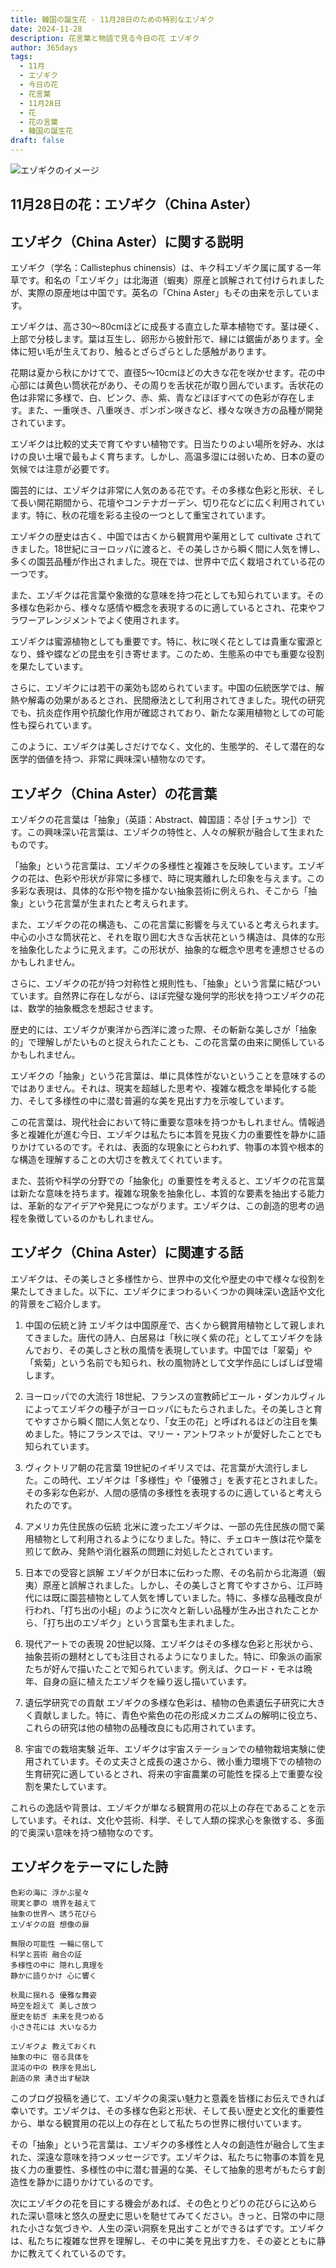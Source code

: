 ```yaml
---
title: 韓国の誕生花 - 11月28日のための特別なエゾギク
date: 2024-11-28
description: 花言葉と物語で見る今日の花 エゾギク
author: 365days
tags:
  - 11月
  - エゾギク
  - 今日の花
  - 花言葉
  - 11月28日
  - 花
  - 花の言葉
  - 韓国の誕生花
draft: false
---
```


![エゾギクのイメージ](https://cdn.pixabay.com/photo/2019/10/08/17/53/asters-4535620_1280.jpg#center)


## 11月28日の花：エゾギク（China Aster）

## エゾギク（China Aster）に関する説明

エゾギク（学名：Callistephus chinensis）は、キク科エゾギク属に属する一年草です。和名の「エゾギク」は北海道（蝦夷）原産と誤解されて付けられましたが、実際の原産地は中国です。英名の「China Aster」もその由来を示しています。

エゾギクは、高さ30〜80cmほどに成長する直立した草本植物です。茎は硬く、上部で分枝します。葉は互生し、卵形から披針形で、縁には鋸歯があります。全体に短い毛が生えており、触るとざらざらとした感触があります。

花期は夏から秋にかけてで、直径5〜10cmほどの大きな花を咲かせます。花の中心部には黄色い筒状花があり、その周りを舌状花が取り囲んでいます。舌状花の色は非常に多様で、白、ピンク、赤、紫、青などほぼすべての色彩が存在します。また、一重咲き、八重咲き、ポンポン咲きなど、様々な咲き方の品種が開発されています。

エゾギクは比較的丈夫で育てやすい植物です。日当たりのよい場所を好み、水はけの良い土壌で最もよく育ちます。しかし、高温多湿には弱いため、日本の夏の気候では注意が必要です。

園芸的には、エゾギクは非常に人気のある花です。その多様な色彩と形状、そして長い開花期間から、花壇やコンテナガーデン、切り花などに広く利用されています。特に、秋の花壇を彩る主役の一つとして重宝されています。

エゾギクの歴史は古く、中国では古くから観賞用や薬用として cultivate されてきました。18世紀にヨーロッパに渡ると、その美しさから瞬く間に人気を博し、多くの園芸品種が作出されました。現在では、世界中で広く栽培されている花の一つです。

また、エゾギクは花言葉や象徴的な意味を持つ花としても知られています。その多様な色彩から、様々な感情や概念を表現するのに適しているとされ、花束やフラワーアレンジメントでよく使用されます。

エゾギクは蜜源植物としても重要です。特に、秋に咲く花としては貴重な蜜源となり、蜂や蝶などの昆虫を引き寄せます。このため、生態系の中でも重要な役割を果たしています。

さらに、エゾギクには若干の薬効も認められています。中国の伝統医学では、解熱や解毒の効果があるとされ、民間療法として利用されてきました。現代の研究でも、抗炎症作用や抗酸化作用が確認されており、新たな薬用植物としての可能性も探られています。

このように、エゾギクは美しさだけでなく、文化的、生態学的、そして潜在的な医学的価値を持つ、非常に興味深い植物なのです。

## エゾギク（China Aster）の花言葉

エゾギクの花言葉は「抽象」（英語：Abstract、韓国語：추상 [チュサン]）です。この興味深い花言葉は、エゾギクの特性と、人々の解釈が融合して生まれたものです。

「抽象」という花言葉は、エゾギクの多様性と複雑さを反映しています。エゾギクの花は、色彩や形状が非常に多様で、時に現実離れした印象を与えます。この多彩な表現は、具体的な形や物を描かない抽象芸術に例えられ、そこから「抽象」という花言葉が生まれたと考えられます。

また、エゾギクの花の構造も、この花言葉に影響を与えていると考えられます。中心の小さな筒状花と、それを取り囲む大きな舌状花という構造は、具体的な形を抽象化したように見えます。この形状が、抽象的な概念や思考を連想させるのかもしれません。

さらに、エゾギクの花が持つ対称性と規則性も、「抽象」という言葉に結びついています。自然界に存在しながら、ほぼ完璧な幾何学的形状を持つエゾギクの花は、数学的抽象概念を想起させます。

歴史的には、エゾギクが東洋から西洋に渡った際、その斬新な美しさが「抽象的」で理解しがたいものと捉えられたことも、この花言葉の由来に関係しているかもしれません。

エゾギクの「抽象」という花言葉は、単に具体性がないということを意味するのではありません。それは、現実を超越した思考や、複雑な概念を単純化する能力、そして多様性の中に潜む普遍的な美を見出す力を示唆しています。

この花言葉は、現代社会において特に重要な意味を持つかもしれません。情報過多と複雑化が進む今日、エゾギクは私たちに本質を見抜く力の重要性を静かに語りかけているのです。それは、表面的な現象にとらわれず、物事の本質や根本的な構造を理解することの大切さを教えてくれています。

また、芸術や科学の分野での「抽象化」の重要性を考えると、エゾギクの花言葉は新たな意味を持ちます。複雑な現象を抽象化し、本質的な要素を抽出する能力は、革新的なアイデアや発見につながります。エゾギクは、この創造的思考の過程を象徴しているのかもしれません。

## エゾギク（China Aster）に関連する話

エゾギクは、その美しさと多様性から、世界中の文化や歴史の中で様々な役割を果たしてきました。以下に、エゾギクにまつわるいくつかの興味深い逸話や文化的背景をご紹介します。

1. 中国の伝統と詩
   エゾギクは中国原産で、古くから観賞用植物として親しまれてきました。唐代の詩人、白居易は「秋に咲く紫の花」としてエゾギクを詠んでおり、その美しさと秋の風情を表現しています。中国では「翠菊」や「紫菊」という名前でも知られ、秋の風物詩として文学作品にしばしば登場します。

2. ヨーロッパでの大流行
   18世紀、フランスの宣教師ピエール・ダンカルヴィルによってエゾギクの種子がヨーロッパにもたらされました。その美しさと育てやすさから瞬く間に人気となり、「女王の花」と呼ばれるほどの注目を集めました。特にフランスでは、マリー・アントワネットが愛好したことでも知られています。

3. ヴィクトリア朝の花言葉
   19世紀のイギリスでは、花言葉が大流行しました。この時代、エゾギクは「多様性」や「優雅さ」を表す花とされました。その多彩な色彩が、人間の感情の多様性を表現するのに適していると考えられたのです。

4. アメリカ先住民族の伝統
   北米に渡ったエゾギクは、一部の先住民族の間で薬用植物として利用されるようになりました。特に、チェロキー族は花や葉を煎じて飲み、発熱や消化器系の問題に対処したとされています。

5. 日本での受容と誤解
   エゾギクが日本に伝わった際、その名前から北海道（蝦夷）原産と誤解されました。しかし、その美しさと育てやすさから、江戸時代には既に園芸植物として人気を博していました。特に、多様な品種改良が行われ、「打ち出の小槌」のように次々と新しい品種が生み出されたことから、「打ち出のエゾギク」という言葉も生まれました。

6. 現代アートでの表現
   20世紀以降、エゾギクはその多様な色彩と形状から、抽象芸術の題材としても注目されるようになりました。特に、印象派の画家たちが好んで描いたことで知られています。例えば、クロード・モネは晩年、自身の庭に植えたエゾギクを繰り返し描いています。

7. 遺伝学研究での貢献
   エゾギクの多様な色彩は、植物の色素遺伝子研究に大きく貢献しました。特に、青色や紫色の花の形成メカニズムの解明に役立ち、これらの研究は他の植物の品種改良にも応用されています。

8. 宇宙での栽培実験
   近年、エゾギクは宇宙ステーションでの植物栽培実験に使用されています。その丈夫さと成長の速さから、微小重力環境下での植物の生育研究に適しているとされ、将来の宇宙農業の可能性を探る上で重要な役割を果たしています。

これらの逸話や背景は、エゾギクが単なる観賞用の花以上の存在であることを示しています。それは、文化や芸術、科学、そして人類の探求心を象徴する、多面的で奥深い意味を持つ植物なのです。

## エゾギクをテーマにした詩

    色彩の海に 浮かぶ星々
    現実と夢の 境界を越えて
    抽象の世界へ 誘う花びら
    エゾギクの庭 想像の扉

    無限の可能性 一輪に宿して
    科学と芸術 融合の証
    多様性の中に 隠れし真理を
    静かに語りかけ 心に響く

    秋風に揺れる 優雅な舞姿
    時空を超えて 美しさ放つ
    歴史を紡ぎ 未来を見つめる
    小さき花には 大いなる力

    エゾギクよ 教えておくれ
    抽象の中に 宿る具体を
    混沌の中の 秩序を見出し
    創造の泉 湧き出す秘訣

このブログ投稿を通じて、エゾギクの奥深い魅力と意義を皆様にお伝えできれば幸いです。エゾギクは、その多様な色彩と形状、そして長い歴史と文化的重要性から、単なる観賞用の花以上の存在として私たちの世界に根付いています。

その「抽象」という花言葉は、エゾギクの多様性と人々の創造性が融合して生まれた、深遠な意味を持つメッセージです。エゾギクは、私たちに物事の本質を見抜く力の重要性、多様性の中に潜む普遍的な美、そして抽象的思考がもたらす創造性を静かに語りかけているのです。

次にエゾギクの花を目にする機会があれば、その色とりどりの花びらに込められた深い意味と悠久の歴史に思いを馳せてみてください。きっと、日常の中に隠れた小さな気づきや、人生の深い洞察を見出すことができるはずです。エゾギクは、私たちに複雑な世界を理解し、その中に美を見出す力を、その姿とともに静かに教えてくれているのです。
